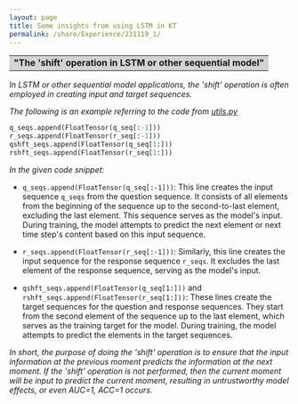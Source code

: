 ```yaml
---
layout: page
title: Some insights from using LSTM in KT
permalink: /share/Experience/231119_1/
---
```


<table><tr><td bgcolor=lightgray><strong>"The 'shift' operation in LSTM or other sequential model" </strong></td></tr></table>

<em>In LSTM or other sequential model applications, the 'shift' operation is often employed in creating input and target sequences.</em>

<em>The following is an example referring to the code from <a href="https://github.com/hcnoh/knowledge-tracing-collection-pytorch/blob/main/models/utils.py" title="">utils.py</a></em>

```python
q_seqs.append(FloatTensor(q_seq[:-1]))
r_seqs.append(FloatTensor(r_seq[:-1]))
qshft_seqs.append(FloatTensor(q_seq[1:]))
rshft_seqs.append(FloatTensor(r_seq[1:]))
```

<em>In the given code snippet:</em>

- `q_seqs.append(FloatTensor(q_seq[:-1]))`: This line creates the input sequence `q_seqs` from the question sequence. It consists of all elements from the beginning of the sequence up to the second-to-last element, excluding the last element. This sequence serves as the model's input. During training, the model attempts to predict the next element or next time step's content based on this input sequence.

- `r_seqs.append(FloatTensor(r_seq[:-1]))`: Similarly, this line creates the input sequence for the response sequence `r_seqs`. It excludes the last element of the response sequence, serving as the model's input.

- `qshft_seqs.append(FloatTensor(q_seq[1:]))` and `rshft_seqs.append(FloatTensor(r_seq[1:]))`: These lines create the target sequences for the question and response sequences. They start from the second element of the sequence up to the last element, which serves as the training target for the model. During training, the model attempts to predict the elements in the target sequences.

<em>In short, the purpose of doing the 'shift' operation is to ensure that the input information at the previous moment predicts the information at the next moment. If the 'shift' operation is not performed, then the current moment will be input to predict the current moment, resulting in untrustworthy model effects, or even AUC=1, ACC=1 occurs.</em>

